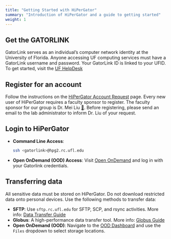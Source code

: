 ```yaml
---
title: "Getting Started with HiPerGator"
summary: "Introduction of HiPerGator and a guide to getting started"
weight: 1
---
```


## Get the GATORLINK
GatorLink serves as an individual’s computer network identity at the University of Florida. Anyone accessing UF computing services must have a GatorLink username and password. Your GatorLink ID is linked to your UFID. To get started, visit the  [UF HelpDesk](https://it.ufl.edu/helpdesk/self-help/)

## Register for an account

 Follow the instructions on the [HiPerGator Account Request](https://www.rc.ufl.edu/access/account-request/) page. Every new user of HiPerGator requires a faculty sponsor to register. The faculty sponsor for our group is Dr. Mei Liu [📧](mailto:mei.liu@ufl.edu). Before registering, please send an email to the lab administrator to inform Dr. Liu of your request.

## Login to HiPerGator
   - **Command Line Access**:
     ```sh
     ssh <gatorlink>@hpg2.rc.ufl.edu
     ```
   - **Open OnDemand (OOD) Access**:
     Visit [Open OnDemand](https://ood.rc.ufl.edu/) and log in with your Gatorlink credentials.

## Transferring data
   All sensitive data must be stored on HiPerGator. Do not download restricted data onto personal devices. Use the following methods to transfer data:
   - **SFTP**: Use `sftp.rc.ufl.edu` for SFTP, SCP, and rsync activities. More info: [Data Transfer Guide](https://wiki.rc.ufl.edu/doc/Transfer_Data)
   - **Globus**: A high-performance data transfer tool. More info: [Globus Guide](https://wiki.rc.ufl.edu/doc/Globus)
   - **Open OnDemand (OOD)**: Navigate to the [OOD Dashboard](https://ood.rc.ufl.edu/pun/sys/dashboard) and use the `Files` dropdown to select storage locations.

